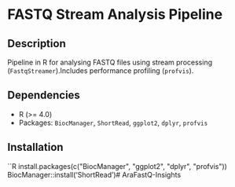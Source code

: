 # FASTQ Stream Analysis Pipeline

## Description
Pipeline in R for analysing FASTQ files using stream processing (`FastqStreamer`).Includes performance profiling (`profvis`).
## Dependencies
- R (>= 4.0)
- Packages: `BiocManager`, `ShortRead`, `ggplot2`, `dplyr`, `profvis`

## Installation
``R
install.packages(c("BiocManager", "ggplot2", "dplyr", "profvis"))
BiocManager::install(‘ShortRead’)#   A r a F a s t Q - I n s i g h t s  
 